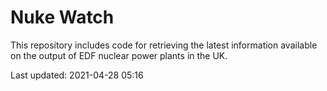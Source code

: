 # Nuke Watch

This repository includes code for retrieving the latest information available on the output of EDF nuclear power plants in the UK.

Last updated: 2021-04-28 05:16